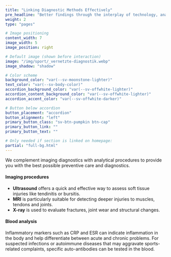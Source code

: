 ```yaml
---
title: "Linking Diagnostic Methods Effectively"
pre_headline: "Better findings through the interplay of technology, analytics and experience" 
weight: 2
type: "pages"

# Image positioning
content_width: 7
image_width: 5
image_position: right

# Default image (shown before interaction)
image: "/img/sport/_vernetzte-diagnostik.webp"
image_shadow: "shadow"

# Color scheme
background_color: "var(--sv-moonstone-lighter)"
text_color: "var(--sv-body-color)"
accordion_background_color: "var(--sv-offwhite-lighter)"
accordion_content_background_color: "var(--sv-offwhite-lighter)"
accordion_accent_color: "var(--sv-offwhite-darker)"

# Button below accordion
button_placement: "accordion"
button_alignment: "left"
primary_button_class: "sv-btn-pumpkin btn-cap"
primary_button_link: ""
primary_button_text: ""

# Only needed if section is linked on homepage:
partial: "full-bg.html"
---
```


We complement imaging diagnostics with analytical procedures to provide you with the best possible preventive care and diagnostics.

#### Imaging procedures

* **Ultrasound** offers a quick and effective way to assess soft tissue injuries like tendinitis or bursitis.
* **MRI** is particularly suitable for detecting deeper injuries to muscles, tendons and joints.
* **X-ray** is used to evaluate fractures, joint wear and structural changes.

#### Blood analysis

Inflammatory markers such as CRP and ESR can indicate inflammation in the body and help differentiate between acute and chronic problems. For suspected infections or autoimmune diseases that may aggravate sports-related complaints, specific auto-antibodies can be tested in the blood.
